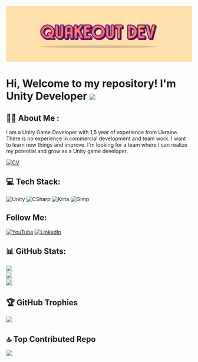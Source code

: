 [![QuakeOutDev](https://github.com/FMaksym/FMaksym/blob/main/Logo/Header.png)](https://www.youtube.com/@quake0ut)

# Hi, Welcome to my repository! I'm Unity Developer <img src="https://media.giphy.com/media/hvRJCLFzcasrR4ia7z/giphy.gif" width="30px"/>

## :man_technologist: About Me :
I am a Unity Game Developer with 1,5 year of experience from Ukraine. There is no experience in commercial development and team work. I want to learn new things and improve. I'm looking for a team where I can realize my potential and grow as a Unity game developer.

[![CV](https://img.shields.io/badge/-CV_QuakeOut_Dev-657D8B?style=for-the-badge&logo=notion&logoColor=000000)](https://www.notion.so/quakeout-053/Maksym-Filipyev-Certain-View-9e019ee8784f4adc95bc66ba3e318ccc)


## 💻 Tech Stack:
![Unity](https://img.shields.io/badge/-Unity-657D8B?style=for-the-badge&logo=unity&logoColor=000000)
![CSharp](https://img.shields.io/badge/-CSharp-657D8B?style=for-the-badge&logo=csharp&logoColor=000000) 
![Krita](https://img.shields.io/badge/-Krita-657D8B?style=for-the-badge&logo=krita&logoColor=000000) 
![Gimp](https://img.shields.io/badge/Gimp-657D8B?style=for-the-badge&logo=gimp&logoColor=000000)


## Follow Me:
[![YouTube](https://img.shields.io/badge/-YouTube-657D8B?style=for-the-badge&logo=youtube&logoColor=FF0000)](https://www.youtube.com/@quake0ut)
[![LinkedIn](https://img.shields.io/badge/LinkedIn-657D8B?style=for-the-badge&logo=linkedin&logoColor=000000)](https://www.linkedin.com/in/maksym-filipyev-28a924280/)


## 📊 GitHub Stats:
![](https://github-readme-stats.vercel.app/api?username=FMaksym&theme=chartreuse-dark&hide_border=false&include_all_commits=false&count_private=false)<br/>
![](https://github-readme-streak-stats.herokuapp.com/?user=FMaksym&theme=chartreuse-dark&hide_border=false)<br/>
![](https://github-readme-stats.vercel.app/api/top-langs/?username=FMaksym&theme=chartreuse-dark&hide_border=false&include_all_commits=false&count_private=false&layout=compact)


## 🏆 GitHub Trophies
![](https://github-profile-trophy.vercel.app/?username=FMaksym&theme=tokyonight&no-frame=false&no-bg=false&margin-w=4)


## 🔝 Top Contributed Repo
![](https://github-contributor-stats.vercel.app/api?username=FMaksym&limit=5&theme=tokyonight&combine_all_yearly_contributions=true)

